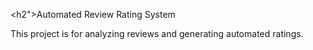 <h2">Automated Review Rating System</h2>

This project is for analyzing reviews and generating automated ratings.

